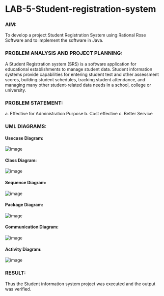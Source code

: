 # LAB-5-Student-registration-system
### AIM:
To develop a project Student Registration System using Rational Rose Software and to
implement the software in Java.
### PROBLEM ANALYSIS AND PROJECT PLANNING:
A Student Registration system (SRS) is a software application for educational
establishments to manage student data. Student information systems provide capabilities for
entering student test and other assessment scores, building student schedules, tracking student
attendance, and managing many other student-related data needs in a school, college or
university.
### PROBLEM STATEMENT:
a. Effective for Administration Purpose
b. Cost effective
c. Better Service
### UML DIAGRAMS:
#### Usecase Diagram:
![image](https://github.com/Vanitha-SM/LAB-5-Student-registration-system/assets/119557985/91ddfda6-e38e-4489-82e2-0df4cfa6bdff)
#### Class Diagram:
![image](https://github.com/Vanitha-SM/LAB-5-Student-registration-system/assets/119557985/e2aec061-1c15-4582-8026-647d21346b03)
#### Sequence Diagram:
![image](https://github.com/Vanitha-SM/LAB-5-Student-registration-system/assets/119557985/65be9988-7258-43af-9b08-72094afa980c)
#### Package Diagram:
![image](https://github.com/Vanitha-SM/LAB-5-Student-registration-system/assets/119557985/7177fa6a-035f-4998-93e5-7d6904b62ba9)
#### Communication Diagram:
![image](https://github.com/Vanitha-SM/LAB-5-Student-registration-system/assets/119557985/27881972-3686-4e2f-b912-cd2e41968d3b)
#### Activity Diagram:
![image](https://github.com/Vanitha-SM/LAB-5-Student-registration-system/assets/119557985/f0876818-b1ed-4d7b-af8c-ccaa66105bd6)



### RESULT:
Thus the Student information system project was executed and the output was
verified.
